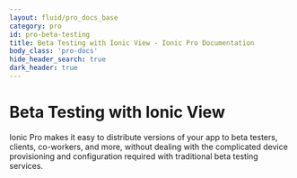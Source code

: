 ```yaml
---
layout: fluid/pro_docs_base
category: pro
id: pro-beta-testing
title: Beta Testing with Ionic View - Ionic Pro Documentation
body_class: 'pro-docs'
hide_header_search: true
dark_header: true
---
```


# Beta Testing with Ionic View

Ionic Pro makes it easy to distribute versions of your app to beta testers, clients, co-workers, and more, without dealing with the complicated device provisioning and configuration required with traditional beta testing services.
